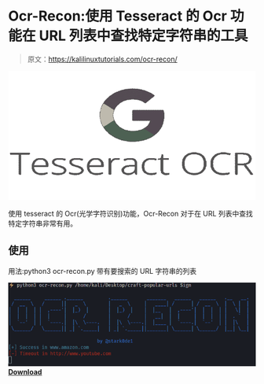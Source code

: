 # Ocr-Recon:使用 Tesseract 的 Ocr 功能在 URL 列表中查找特定字符串的工具

> 原文：<https://kalilinuxtutorials.com/ocr-recon/>

[![](img//d021014f82b15e2de7b1a08966374271.png)](https://blogger.googleusercontent.com/img/b/R29vZ2xl/AVvXsEgvvGbGD1kBMZMgAZYuGQoNsPkwc2PUQb_FaGu7FHhw0FYd2S8VTFqhcU_rpMuQzBsHU1BlXPiE9KvuHoHGHNfIhArdhiglH_x5ChCxAYee0svIzCykY4tJe0_q3IVqrEU0uvKTfTYsLQyuDmn9ys7Jpd-Bij-pPD-cmF2za1ARp20KB7a3t21yerbv/s728/-1.png)

使用 tesseract 的 Ocr(光学字符识别)功能，Ocr-Recon 对于在 URL 列表中查找特定字符串非常有用。

## 使用

用法:python3 ocr-recon.py 带有要搜索的 URL 字符串的列表

![](img//a111eaf3d78abdf19cb1869ee4b54195.png)[**Download**](https://github.com/stark0de/ocr-recon)